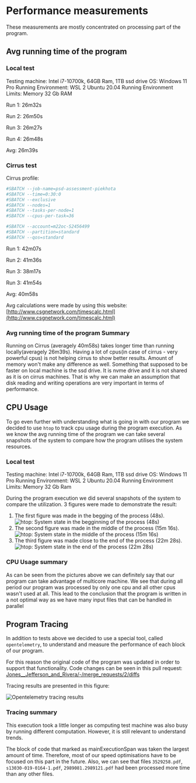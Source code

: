# Performance measurements

These measurements are mostly concentrated on processing part of the program.

## Avg running time of the program 

### Local test 

Testing machine: Intel i7-10700k, 64GB Ram, 1TB ssd drive
OS: Windows 11 Pro
Running Environment: WSL 2 Ubuntu 20.04
Running Environment Limits: Memory 32 Gb RAM

Run 1: 26m32s

Run 2: 26m50s

Run 3: 26m27s

Run 4: 26m48s

Avg: 26m39s

### Cirrus test 

Cirrus profile:

```bash
#SBATCH --job-name=psd-assessment-piekhota
#SBATCH --time=0:30:0
#SBATCH --exclusive
#SBATCH --nodes=1
#SBATCH --tasks-per-node=1
#SBATCH --cpus-per-task=36

#SBATCH --account=m22oc-S2456499
#SBATCH --partition=standard
#SBATCH --qos=standard
```

Run 1: 42m07s

Run 2: 41m36s

Run 3: 38m17s

Run 3: 41m54s

Avg: 40m58s

Avg calculations were made by using this 
website: [http://www.csgnetwork.com/timescalc.html](http://www.csgnetwork.com/timescalc.html)

### Avg running time of the program Summary

Running on Cirrus (averagely 40m58s) takes longer time than running locally(averagely 26m39s). Having a lot of cpus(in case of cirrus - very powerful cpus) is not helping cirrus 
to show better results. Amount of memory won't make any difference as well. Something that supposed to be
faster on local machine is the ssd drive. It is nvme drive and it is not shared as it is on cirrus machines.
That is why we can make an assumption that disk reading and writing operations are very important in terms
of performance.

## CPU Usage 

To go even further with understanding what is going in with our program we decided to use `htop` to track
cpu usage during the program execution. 
As we know the avg running time of the program we can take several snapshots of the system to compare how 
the program utilises the system resources. 

### Local test 

Testing machine: Intel i7-10700k, 64GB Ram, 1TB ssd drive
OS: Windows 11 Pro
Running Environment: WSL 2 Ubuntu 20.04
Running Environment Limits: Memory 32 Gb Ram

During the program execution we did several snapshots of the system to compare the utilization. 
3 figures were made to demonstrate the result: 

1. The first figure was made in the begging of the process (48s).
![htop: System state in the begginning of the process (48s)](./cpu_1.png)
2. The second figure was made in the middle of the process (15m 16s).
![htop: System state in the middle of the process (15m 16s)](./cpu_2.png)
3. The third figure was made close to the end of the process (22m 28s).
![htop: System state in the end of the process (22m 28s)](./cpu_3.png)

### CPU Usage summary 

As can be seen from the pictures above we can definitely say that our program can take advantage of 
multicore machine. We see that during all period our program was processed by only one cpu and all other 
cpus wasn't used at all. This lead to the conclusion that the program is written in a not optimal way as
we have many input files that can be handled in parallel

## Program Tracing

In addition to tests above we decided to use a special tool, called `opentelemetry`, to understand and measure
the performance of each block of our program.

For this reason the original code of the program was updated in order to support that functionality.
Code changes can be seen in this pull request: 
[Jones__Jefferson_and_Rivera/-/merge_requests/2/diffs](https://git.ecdf.ed.ac.uk/psd2223/Jones__Jefferson_and_Rivera/-/merge_requests/2/diffs)

Tracing results are presented in this figure: 

![Opentelemetry tracing results](./tracing.png)

### Tracing summary

This execution took a little longer as computing test machine was also busy by running different computation. 
However, it is still relevant to understand trends. 

The block of code that marked as mainExecutionSpan was taken the largest amount of time. Therefore, most of our 
speed optimisations have to be focused on this part in the future. 
Also, we can see that files `3529258.pdf`, `s13030-019-0164-1.pdf`, `2989081.2989121.pdf` had been processed more 
time than any other files.  
